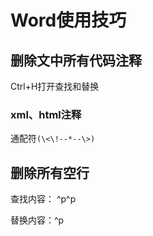 # Word使用技巧

## 删除文中所有代码注释

Ctrl+H打开查找和替换

### xml、html注释

通配符`(\<\!--*--\>)`

## 删除所有空行

查找内容： ^p^p

替换内容：^p